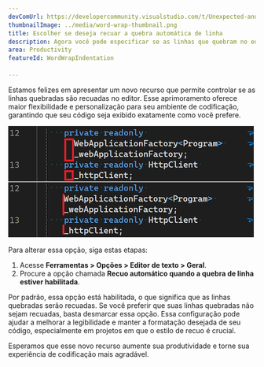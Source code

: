 ```yaml
---
devComUrl: https://developercommunity.visualstudio.com/t/Unexpected-and-sporadic-indents-when-usi/10635809
thumbnailImage: ../media/word-wrap-thumbnail.png
title: Escolher se deseja recuar a quebra automática de linha
description: Agora você pode especificar se as linhas que quebram no editor devem ser recuadas.
area: Productivity
featureId: WordWrapIndentation

---
```



Estamos felizes em apresentar um novo recurso que permite controlar se as linhas quebradas são recuadas no editor. Esse aprimoramento oferece maior flexibilidade e personalização para seu ambiente de codificação, garantindo que seu código seja exibido exatamente como você prefere.

![Recuo de quebra automática de linha](../media/word-wrap.png)

Para alterar essa opção, siga estas etapas:

1. Acesse **Ferramentas > Opções > Editor de texto > Geral**.
2. Procure a opção chamada **Recuo automático quando a quebra de linha estiver habilitada**.

Por padrão, essa opção está habilitada, o que significa que as linhas quebradas serão recuadas. Se você preferir que suas linhas quebradas não sejam recuadas, basta desmarcar essa opção. Essa configuração pode ajudar a melhorar a legibilidade e manter a formatação desejada de seu código, especialmente em projetos em que o estilo de recuo é crucial.

Esperamos que esse novo recurso aumente sua produtividade e torne sua experiência de codificação mais agradável.
